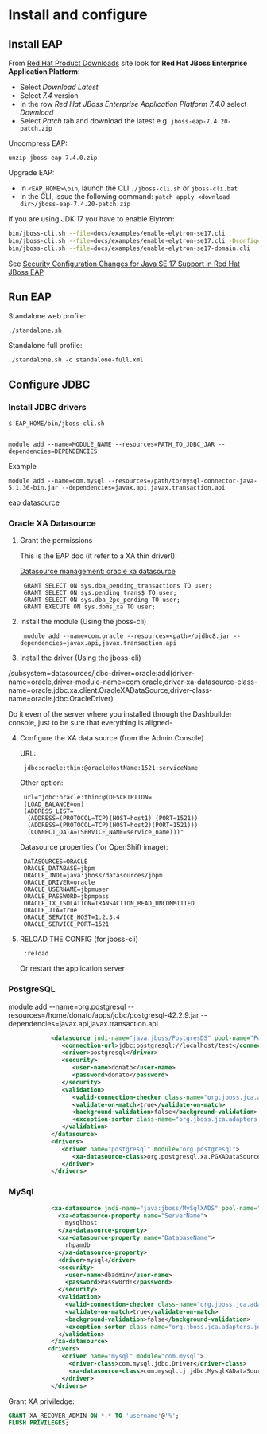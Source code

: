 Install and configure
==============================================================================

Install EAP
------------------------------------------------------------------------------

From [Red Hat Product Downloads](https://access.redhat.com/downloads) site look for **Red Hat JBoss Enterprise Application Platform**:

- Select *Download Latest*
- Select *7.4* version
- In the row *Red Hat JBoss Enterprise Application Platform 7.4.0* select *Download* 
- Select *Patch* tab and download the latest e.g. `jboss-eap-7.4.20-patch.zip`

Uncompress EAP:

```
unzip jboss-eap-7.4.0.zip
```

Upgrade EAP:

- In `<EAP_HOME>\bin`, launch the CLI `./jboss-cli.sh` or `jboss-cli.bat`
- In the CLI, issue the following command: `patch apply <download dir>/jboss-eap-7.4.20-patch.zip`

If you are using JDK 17 you have to enable Elytron:

```sh
bin/jboss-cli.sh --file=docs/examples/enable-elytron-se17.cli
bin/jboss-cli.sh --file=docs/examples/enable-elytron-se17.cli -Dconfig=standalone-full.xml
bin/jboss-cli.sh --file=docs/examples/enable-elytron-se17-domain.cli
```

See [Security Configuration Changes for Java SE 17 Support in Red Hat JBoss EAP](https://access.redhat.com/articles/6956863)

Run EAP
------------------------------------------------------------------------------

Standalone web profile:

    ./standalone.sh

Standalone full profile:

    ./standalone.sh -c standalone-full.xml

Configure JDBC
------------------------------------------------------------------------------

### Install JDBC drivers

    $ EAP_HOME/bin/jboss-cli.sh


    module add --name=MODULE_NAME --resources=PATH_TO_JDBC_JAR --dependencies=DEPENDENCIES

Example

    module add --name=com.mysql --resources=/path/to/mysql-connector-java-5.1.36-bin.jar --dependencies=javax.api,javax.transaction.api

[eap datasource](https://access.redhat.com/documentation/en-us/red_hat_jboss_enterprise_application_platform/7.0/html/configuration_guide/datasource_management)

### Oracle XA Datasource

1. Grant the permissions

    This is the EAP doc (it refer to a XA thin driver!):
    
    [Datasource management: oracle xa datasource](https://access.redhat.com/documentation/en-us/red_hat_jboss_enterprise_application_platform/7.0/html/configuration_guide/datasource_management#example_oracle_xa_datasource)

        GRANT SELECT ON sys.dba_pending_transactions TO user;
        GRANT SELECT ON sys.pending_trans$ TO user;
        GRANT SELECT ON sys.dba_2pc_pending TO user;
        GRANT EXECUTE ON sys.dbms_xa TO user;

2. Install the module (Using the jboss-cli)

        module add --name=com.oracle --resources=<path>/ojdbc8.jar --dependencies=javax.api,javax.transaction.api


3. Install the driver (Using the jboss-cli)

/subsystem=datasources/jdbc-driver=oracle:add(driver-name=oracle,driver-module-name=com.oracle,driver-xa-datasource-class-name=oracle.jdbc.xa.client.OracleXADataSource,driver-class-name=oracle.jdbc.OracleDriver)

Do it even of the server where you installed through the Dashbuilder console, just to be sure that everything is aligned-

4. Configure the XA data source (from the Admin Console)

    URL:

        jdbc:oracle:thin:@oracleHostName:1521:serviceName
    
    Other option:
    
        url="jdbc:oracle:thin:@(DESCRIPTION=
        (LOAD_BALANCE=on)
        (ADDRESS_LIST=
         (ADDRESS=(PROTOCOL=TCP)(HOST=host1) (PORT=1521))
         (ADDRESS=(PROTOCOL=TCP)(HOST=host2)(PORT=1521)))
         (CONNECT_DATA=(SERVICE_NAME=service_name)))"

    Datasource properties (for OpenShift image):

        DATASOURCES=ORACLE
        ORACLE_DATABASE=jbpm
        ORACLE_JNDI=java:jboss/datasources/jbpm
        ORACLE_DRIVER=oracle
        ORACLE_USERNAME=jbpmuser
        ORACLE_PASSWORD=jbpmpass
        ORACLE_TX_ISOLATION=TRANSACTION_READ_UNCOMMITTED
        ORACLE_JTA=true
        ORACLE_SERVICE_HOST=1.2.3.4
        ORACLE_SERVICE_PORT=1521


    
5. RELOAD THE CONFIG
   (for jboss-cli)

        :reload

    Or restart the application server

### PostgreSQL

module add --name=org.postgresql --resources=/home/donato/apps/jdbc/postgresql-42.2.9.jar --dependencies=javax.api,javax.transaction.api


```xml
            <datasource jndi-name="java:jboss/PostgresDS" pool-name="PostgresDS">
               <connection-url>jdbc:postgresql://localhost/test</connection-url>
               <driver>postgresql</driver>
               <security>
                  <user-name>donato</user-name>
                  <password>donato</password>
               </security>
               <validation>
                  <valid-connection-checker class-name="org.jboss.jca.adapters.jdbc.extensions.postgres.PostgreSQLValidConnectionChecker" />
                  <validate-on-match>true</validate-on-match>
                  <background-validation>false</background-validation>
                  <exception-sorter class-name="org.jboss.jca.adapters.jdbc.extensions.postgres.PostgreSQLExceptionSorter" />
               </validation>
            </datasource>
            <drivers>
               <driver name="postgresql" module="org.postgresql">
                  <xa-datasource-class>org.postgresql.xa.PGXADataSource</xa-datasource-class>
               </driver>
            </drivers>
```

### MySql


```xml
            <xa-datasource jndi-name="java:jboss/MySqlXADS" pool-name="MySqlXADS">
              <xa-datasource-property name="ServerName">
                mysqlhost
              </xa-datasource-property>
              <xa-datasource-property name="DatabaseName">
                rhpamdb
              </xa-datasource-property>
              <driver>mysql</driver>
              <security>
                <user-name>dbadmin</user-name>
                <password>Passw0rd!</password>
              </security>
              <validation>
                <valid-connection-checker class-name="org.jboss.jca.adapters.jdbc.extensions.mysql.MySQLValidConnectionChecker"/>
                <validate-on-match>true</validate-on-match>
                <background-validation>false</background-validation>
                <exception-sorter class-name="org.jboss.jca.adapters.jdbc.extensions.mysql.MySQLExceptionSorter"/>
              </validation>
            </xa-datasource>
           <drivers>
               <driver name="mysql" module="com.mysql">
                 <driver-class>com.mysql.jdbc.Driver</driver-class>
                 <xa-datasource-class>com.mysql.cj.jdbc.MysqlXADataSource</xa-datasource-class>
               </driver>
            </drivers>
```

Grant XA priviledge:

```sql
GRANT XA_RECOVER_ADMIN ON *.* TO 'username'@'%';
FLUSH PRIVILEGES;
```
